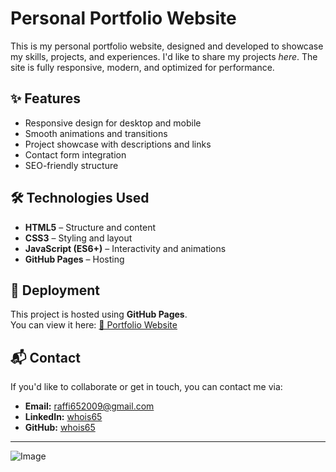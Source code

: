 # Personal Portfolio Website

This is my personal portfolio website, designed and developed to showcase my skills, projects, and experiences. I'd like to share my projects _here_.
The site is fully responsive, modern, and optimized for performance.

## ✨ Features
- Responsive design for desktop and mobile
- Smooth animations and transitions
- Project showcase with descriptions and links
- Contact form integration
- SEO-friendly structure

## 🛠️ Technologies Used
- **HTML5** – Structure and content
- **CSS3** – Styling and layout
- **JavaScript (ES6+)** – Interactivity and animations
- **GitHub Pages** – Hosting

## 🚀 Deployment
This project is hosted using **GitHub Pages**.  
You can view it here: [🔗 Portfolio Website](https://whois65.github.io/portfolio/)

## 📬 Contact
If you'd like to collaborate or get in touch, you can contact me via:
- **Email:** raffi652009@gmail.com
- **LinkedIn:** [whois65](https://linkedin.com/in/username)
- **GitHub:** [whois65](https://github.com/whois65)

---

![Image](https://encrypted-tbn0.gstatic.com/images?q=tbn:ANd9GcQL05U-6b6eiCjOIOvw_WPqkWDwVEHUmUUFo1WODXM_V0Dj83M-uO_Avha4&s=10)
